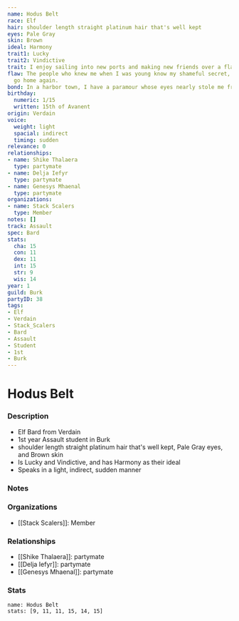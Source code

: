 ```yaml
---
name: Hodus Belt
race: Elf
hair: shoulder length straight platinum hair that's well kept
eyes: Pale Gray
skin: Brown
ideal: Harmony
trait1: Lucky
trait2: Vindictive
trait: I enjoy sailing into new ports and making new friends over a flagon of ale.
flaw: The people who knew me when I was young know my shameful secret, so I can never
  go home again.
bond: In a harbor town, I have a paramour whose eyes nearly stole me from the sea.
birthday:
  numeric: 1/15
  written: 15th of Avanent
origin: Verdain
voice:
  weight: light
  spacial: indirect
  timing: sudden
relevance: 0
relationships:
- name: Shike Thalaera
  type: partymate
- name: Delja Iefyr
  type: partymate
- name: Genesys Mhaenal
  type: partymate
organizations:
- name: Stack Scalers
  type: Member
notes: []
track: Assault
spec: Bard
stats:
  cha: 15
  con: 11
  dex: 11
  int: 15
  str: 9
  wis: 14
year: 1
guild: Burk
partyID: 38
tags:
- Elf
- Verdain
- Stack_Scalers
- Bard
- Assault
- Student
- 1st
- Burk
---
```

# Hodus Belt
### Description
- Elf Bard from Verdain
- 1st year Assault student in Burk
- shoulder length straight platinum hair that's well kept, Pale Gray eyes, and Brown skin
- Is Lucky and Vindictive, and has Harmony as their ideal
- Speaks in a light, indirect, sudden manner

### Notes

### Organizations
- [[Stack Scalers]]: Member

### Relationships
- [[Shike Thalaera]]: partymate
- [[Delja Iefyr]]: partymate
- [[Genesys Mhaenal]]: partymate

### Stats
```statblock
name: Hodus Belt
stats: [9, 11, 11, 15, 14, 15]
```